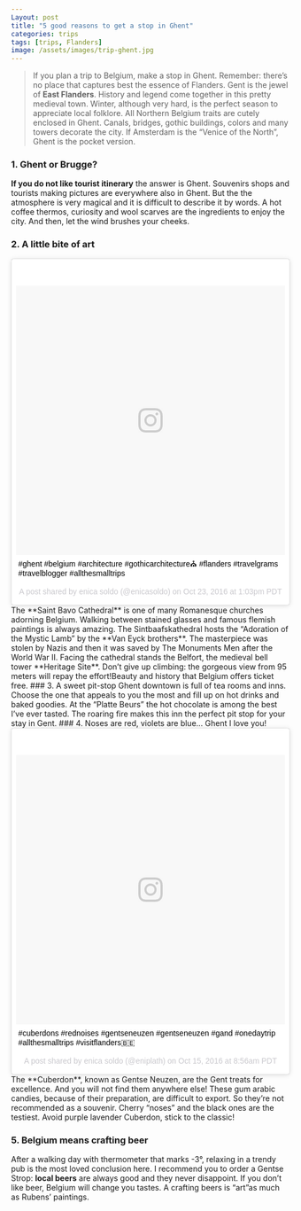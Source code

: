 ```yaml
---
Layout: post
title: "5 good reasons to get a stop in Ghent"
categories: trips
tags: [trips, Flanders]
image: /assets/images/trip-ghent.jpg
---
```


> If you plan a trip to Belgium, make a stop in Ghent. Remember: there’s no place that captures best the essence of Flanders.
Gent is the jewel of **East Flanders**. History and legend come together in this pretty medieval town. Winter, although very hard, is the perfect season to appreciate local folklore. All Northern Belgium traits are cutely enclosed in Ghent. Canals, bridges, gothic buildings, colors and many towers decorate the city. If Amsterdam is the “Venice of the North”, Ghent is the pocket version.

### 1. Ghent or Brugge? 
**If you do not  like tourist itinerary** the answer is Ghent. Souvenirs shops and tourists making pictures are everywhere also in Ghent. But the the atmosphere is very magical and it is difficult to describe it by words.
A hot coffee thermos, curiosity and wool scarves are the ingredients to enjoy the city. And then, let the wind brushes your cheeks.
### 2. A little bite of art
<blockquote class="instagram-media" data-instgrm-captioned data-instgrm-version="7" style=" background:#FFF; border:0; border-radius:3px; box-shadow:0 0 1px 0 rgba(0,0,0,0.5),0 1px 10px 0 rgba(0,0,0,0.15); margin: 1px; max-width:658px; padding:0; width:99.375%; width:-webkit-calc(100% - 2px); width:calc(100% - 2px);"><div style="padding:8px;"> <div style=" background:#F8F8F8; line-height:0; margin-top:40px; padding:50.0% 0; text-align:center; width:100%;"> <div style=" background:url(data:image/png;base64,iVBORw0KGgoAAAANSUhEUgAAACwAAAAsCAMAAAApWqozAAAABGdBTUEAALGPC/xhBQAAAAFzUkdCAK7OHOkAAAAMUExURczMzPf399fX1+bm5mzY9AMAAADiSURBVDjLvZXbEsMgCES5/P8/t9FuRVCRmU73JWlzosgSIIZURCjo/ad+EQJJB4Hv8BFt+IDpQoCx1wjOSBFhh2XssxEIYn3ulI/6MNReE07UIWJEv8UEOWDS88LY97kqyTliJKKtuYBbruAyVh5wOHiXmpi5we58Ek028czwyuQdLKPG1Bkb4NnM+VeAnfHqn1k4+GPT6uGQcvu2h2OVuIf/gWUFyy8OWEpdyZSa3aVCqpVoVvzZZ2VTnn2wU8qzVjDDetO90GSy9mVLqtgYSy231MxrY6I2gGqjrTY0L8fxCxfCBbhWrsYYAAAAAElFTkSuQmCC); display:block; height:44px; margin:0 auto -44px; position:relative; top:-22px; width:44px;"></div></div> <p style=" margin:8px 0 0 0; padding:0 4px;"> <a href="https://www.instagram.com/p/BL6wtYOBj_6/" style=" color:#000; font-family:Arial,sans-serif; font-size:14px; font-style:normal; font-weight:normal; line-height:17px; text-decoration:none; word-wrap:break-word;" target="_blank">#ghent #belgium #architecture #gothicarchitecture⛪️ #flanders #travelgrams #travelblogger #allthesmalltrips</a></p> <p style=" color:#c9c8cd; font-family:Arial,sans-serif; font-size:14px; line-height:17px; margin-bottom:0; margin-top:8px; overflow:hidden; padding:8px 0 7px; text-align:center; text-overflow:ellipsis; white-space:nowrap;">A post shared by enica soldo (@enicasoldo) on <time style=" font-family:Arial,sans-serif; font-size:14px; line-height:17px;" datetime="2016-10-23T20:03:09+00:00">Oct 23, 2016 at 1:03pm PDT</time></p></div></blockquote> <script async defer src="//platform.instagram.com/en_US/embeds.js"></script>
The **Saint Bavo Cathedral** is one of many Romanesque churches adorning Belgium.
Walking between stained glasses and famous flemish paintings is always amazing.
The Sintbaafskathedral hosts the “Adoration of the Mystic Lamb” by the **Van Eyck brothers**. The masterpiece was stolen by Nazis and then it was saved by The Monuments Men after the World War II. 
Facing the cathedral stands the Belfort, the medieval bell tower **Heritage Site**. Don’t give up climbing: the gorgeous view from 95 meters will repay the effort!Beauty and history that Belgium offers ticket free.
### 3. A sweet pit-stop 
Ghent downtown is full of tea rooms and inns. Choose the one that appeals to you the most and fill up on hot drinks and baked goodies.
At the “Platte Beurs” the hot chocolate is among the best I’ve ever tasted. The roaring fire makes this inn the perfect pit stop for your stay in Gent.
### 4. Noses are red, violets are blue… Ghent I love you!
<blockquote class="instagram-media" data-instgrm-captioned data-instgrm-version="7" style=" background:#FFF; border:0; border-radius:3px; box-shadow:0 0 1px 0 rgba(0,0,0,0.5),0 1px 10px 0 rgba(0,0,0,0.15); margin: 1px; max-width:658px; padding:0; width:99.375%; width:-webkit-calc(100% - 2px); width:calc(100% - 2px);"><div style="padding:8px;"> <div style=" background:#F8F8F8; line-height:0; margin-top:40px; padding:50.0% 0; text-align:center; width:100%;"> <div style=" background:url(data:image/png;base64,iVBORw0KGgoAAAANSUhEUgAAACwAAAAsCAMAAAApWqozAAAABGdBTUEAALGPC/xhBQAAAAFzUkdCAK7OHOkAAAAMUExURczMzPf399fX1+bm5mzY9AMAAADiSURBVDjLvZXbEsMgCES5/P8/t9FuRVCRmU73JWlzosgSIIZURCjo/ad+EQJJB4Hv8BFt+IDpQoCx1wjOSBFhh2XssxEIYn3ulI/6MNReE07UIWJEv8UEOWDS88LY97kqyTliJKKtuYBbruAyVh5wOHiXmpi5we58Ek028czwyuQdLKPG1Bkb4NnM+VeAnfHqn1k4+GPT6uGQcvu2h2OVuIf/gWUFyy8OWEpdyZSa3aVCqpVoVvzZZ2VTnn2wU8qzVjDDetO90GSy9mVLqtgYSy231MxrY6I2gGqjrTY0L8fxCxfCBbhWrsYYAAAAAElFTkSuQmCC); display:block; height:44px; margin:0 auto -44px; position:relative; top:-22px; width:44px;"></div></div> <p style=" margin:8px 0 0 0; padding:0 4px;"> <a href="https://www.instagram.com/p/BLluGQ_hG4Z/" style=" color:#000; font-family:Arial,sans-serif; font-size:14px; font-style:normal; font-weight:normal; line-height:17px; text-decoration:none; word-wrap:break-word;" target="_blank">#cuberdons #rednoises #gentseneuzen #gentseneuzen #gand #onedaytrip #allthesmalltrips #visitflanders🇧🇪</a></p> <p style=" color:#c9c8cd; font-family:Arial,sans-serif; font-size:14px; line-height:17px; margin-bottom:0; margin-top:8px; overflow:hidden; padding:8px 0 7px; text-align:center; text-overflow:ellipsis; white-space:nowrap;">A post shared by enica soldo (@eniplath) on <time style=" font-family:Arial,sans-serif; font-size:14px; line-height:17px;" datetime="2016-10-15T15:56:17+00:00">Oct 15, 2016 at 8:56am PDT</time></p></div></blockquote> <script async defer src="//platform.instagram.com/en_US/embeds.js"></script>
The **Cuberdon**, known as Gentse Neuzen, are the Gent treats for excellence. And you will not find them anywhere else!
These gum arabic candies, because of their preparation, are difficult to export.  So they’re not recommended as a souvenir.
Cherry “noses” and the black ones are the testiest. Avoid purple lavender Cuberdon, stick to the classic!

### 5. Belgium means crafting beer
After a walking day with thermometer that marks -3°, relaxing in a trendy pub is the most loved conclusion here. I recommend you to order a Gentse Strop: **local beers** are always good and they never disappoint.
If you don’t like beer, Belgium will change you tastes. A crafting beers is “art”as much as Rubens’ paintings.




